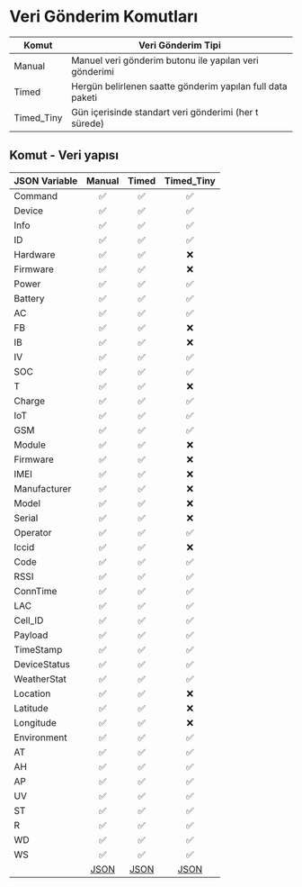 # Veri Gönderim Komutları

| Komut      | Veri Gönderim Tipi                                         |
|------------|------------------------------------------------------------|
| Manual     | Manuel veri gönderim butonu ile yapılan veri gönderimi     |
| Timed      | Hergün belirlenen saatte gönderim yapılan full data paketi |
| Timed_Tiny | Gün içerisinde standart veri gönderimi (her t sürede)      |

## Komut - Veri yapısı

| JSON Variable | Manual        	| Timed         	| Timed_Tiny	    |
|---------------|:-----------------:|:-----------------:|:-----------------:|
| Command		|:white_check_mark: |:white_check_mark:	|:white_check_mark:	|
| Device		|:white_check_mark:	|:white_check_mark:	|:white_check_mark:	|
| Info			|:white_check_mark:	|:white_check_mark:	|:white_check_mark:	|
| ID			|:white_check_mark:	|:white_check_mark:	|:white_check_mark:	|
| Hardware		|:white_check_mark:	|:white_check_mark:	|:x:				|
| Firmware		|:white_check_mark:	|:white_check_mark:	|:x:				|
| Power			|:white_check_mark:	|:white_check_mark:	|:white_check_mark:	|
| Battery		|:white_check_mark:	|:white_check_mark:	|:white_check_mark:	|
| AC			|:white_check_mark:	|:white_check_mark:	|:white_check_mark:	|
| FB			|:white_check_mark:	|:white_check_mark:	|:x:				|
| IB			|:white_check_mark:	|:white_check_mark:	|:x:				|
| IV			|:white_check_mark:	|:white_check_mark:	|:white_check_mark:	|
| SOC			|:white_check_mark:	|:white_check_mark:	|:white_check_mark:	|
| T				|:white_check_mark:	|:white_check_mark:	|:x:				|
| Charge		|:white_check_mark:	|:white_check_mark:	|:white_check_mark:	|
| IoT			|:white_check_mark:	|:white_check_mark:	|:white_check_mark:	|
| GSM			|:white_check_mark:	|:white_check_mark:	|:white_check_mark:	|
| Module		|:white_check_mark:	|:white_check_mark:	|:x:				|
| Firmware		|:white_check_mark:	|:white_check_mark:	|:x:				|
| IMEI			|:white_check_mark:	|:white_check_mark:	|:x:				|
| Manufacturer	|:white_check_mark:	|:white_check_mark:	|:x:				|
| Model			|:white_check_mark:	|:white_check_mark:	|:x:				|
| Serial		|:white_check_mark:	|:white_check_mark:	|:x:				|
| Operator		|:white_check_mark:	|:white_check_mark:	|:white_check_mark:	|
| Iccid			|:white_check_mark:	|:white_check_mark:	|:x:				|
| Code			|:white_check_mark:	|:white_check_mark:	|:white_check_mark:	|
| RSSI			|:white_check_mark:	|:white_check_mark:	|:white_check_mark:	|
| ConnTime		|:white_check_mark:	|:white_check_mark:	|:white_check_mark:	|
| LAC			|:white_check_mark:	|:white_check_mark:	|:white_check_mark:	|
| Cell_ID		|:white_check_mark:	|:white_check_mark:	|:white_check_mark:	|
| Payload		|:white_check_mark:	|:white_check_mark:	|:white_check_mark:	|
| TimeStamp		|:white_check_mark:	|:white_check_mark:	|:white_check_mark:	|
| DeviceStatus  |:white_check_mark:	|:white_check_mark:	|:white_check_mark:	|
| WeatherStat	|:white_check_mark:	|:white_check_mark:	|:white_check_mark:	|
| Location		|:white_check_mark:	|:white_check_mark:	|:x:				|
| Latitude		|:white_check_mark:	|:white_check_mark:	|:x:				|
| Longitude		|:white_check_mark:	|:white_check_mark:	|:x:				|
| Environment	|:white_check_mark:	|:white_check_mark:	|:white_check_mark:	|
| AT			|:white_check_mark:	|:white_check_mark:	|:white_check_mark:	|
| AH			|:white_check_mark:	|:white_check_mark:	|:white_check_mark:	|
| AP			|:white_check_mark:	|:white_check_mark:	|:white_check_mark:	|
| UV			|:white_check_mark:	|:white_check_mark:	|:white_check_mark:	|
| ST			|:white_check_mark:	|:white_check_mark:	|:white_check_mark:	|
| R				|:white_check_mark:	|:white_check_mark:	|:white_check_mark:	|
| WD			|:white_check_mark:	|:white_check_mark:	|:white_check_mark:	|
| WS			|:white_check_mark:	|:white_check_mark:	|:white_check_mark:	|
|               | [JSON](Manual.json)| [JSON](Timed.json)| [JSON](Timed_Tiny.json)|
